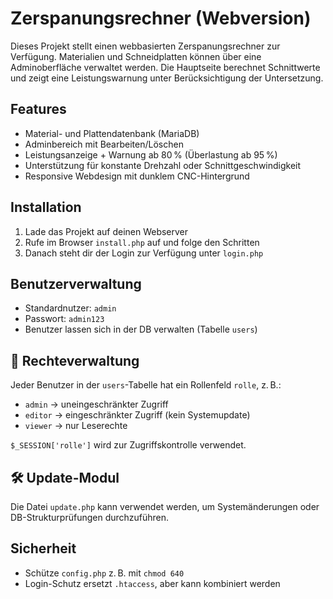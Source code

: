 # Zerspanungsrechner (Webversion)

Dieses Projekt stellt einen webbasierten Zerspanungsrechner zur Verfügung. Materialien und Schneidplatten können über eine Adminoberfläche verwaltet werden. Die Hauptseite berechnet Schnittwerte und zeigt eine Leistungswarnung unter Berücksichtigung der Untersetzung.

## Features

- Material- und Plattendatenbank (MariaDB)
- Adminbereich mit Bearbeiten/Löschen
- Leistungsanzeige + Warnung ab 80 % (Überlastung ab 95 %)
- Unterstützung für konstante Drehzahl oder Schnittgeschwindigkeit
- Responsive Webdesign mit dunklem CNC-Hintergrund

## Installation

1. Lade das Projekt auf deinen Webserver
2. Rufe im Browser `install.php` auf und folge den Schritten
3. Danach steht dir der Login zur Verfügung unter `login.php`

## Benutzerverwaltung

- Standardnutzer: `admin`
- Passwort: `admin123`
- Benutzer lassen sich in der DB verwalten (Tabelle `users`)

## 🔐 Rechteverwaltung

Jeder Benutzer in der `users`-Tabelle hat ein Rollenfeld `rolle`, z. B.:

- `admin` → uneingeschränkter Zugriff
- `editor` → eingeschränkter Zugriff (kein Systemupdate)
- `viewer` → nur Leserechte

`$_SESSION['rolle']` wird zur Zugriffskontrolle verwendet.

## 🛠 Update-Modul

Die Datei `update.php` kann verwendet werden, um Systemänderungen oder DB-Strukturprüfungen durchzuführen.

## Sicherheit

- Schütze `config.php` z. B. mit `chmod 640`
- Login-Schutz ersetzt `.htaccess`, aber kann kombiniert werden
